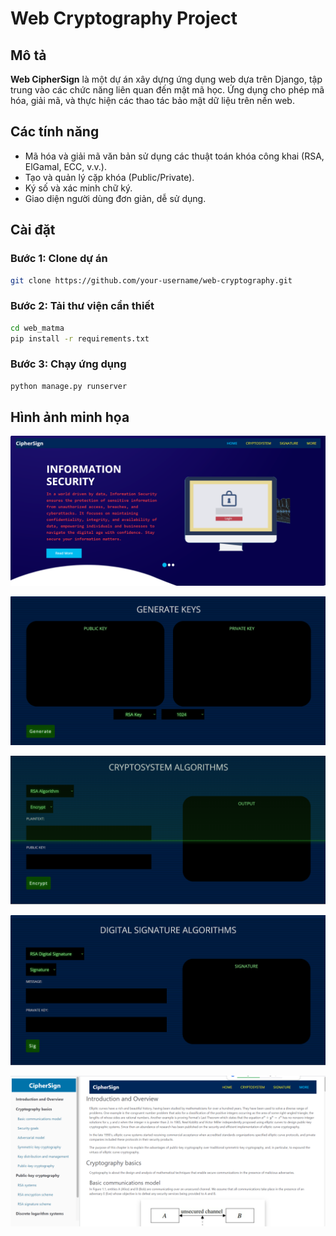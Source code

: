 # Web Cryptography Project

## Mô tả
**Web CipherSign** là một dự án xây dựng ứng dụng web dựa trên Django, tập trung vào các chức năng liên quan đến mật mã học. Ứng dụng cho phép mã hóa, giải mã, và thực hiện các thao tác bảo mật dữ liệu trên nền web.

## Các tính năng
- Mã hóa và giải mã văn bản sử dụng các thuật toán khóa công khai (RSA, ElGamal, ECC, v.v.).
- Tạo và quản lý cặp khóa (Public/Private).
- Ký số và xác minh chữ ký.
- Giao diện người dùng đơn giản, dễ sử dụng.

## Cài đặt

### Bước 1: Clone dự án
```bash
git clone https://github.com/your-username/web-cryptography.git
```

### Bước 2: Tải thư viện cần thiết
```bash
cd web_matma
pip install -r requirements.txt
```

### Bước 3: Chạy ứng dụng
```bash
python manage.py runserver
```

## Hình ảnh minh họa
![Menu](https://github.com/DT1624/Final_Web_Cryptography/blob/master/web_matma/static/images/menu.png)

![Generate Key](https://github.com/DT1624/Final_Web_Cryptography/blob/master/web_matma/static/images/generate_key.png)

![Encode/Decode](https://github.com/DT1624/Final_Web_Cryptography/blob/master/web_matma/static/images/en_de.png)

![sig_ver](https://github.com/DT1624/Final_Web_Cryptography/blob/master/web_matma/static/images/sig_ver.png)

![more](https://github.com/DT1624/Final_Web_Cryptography/blob/master/web_matma/static/images/more.png)
